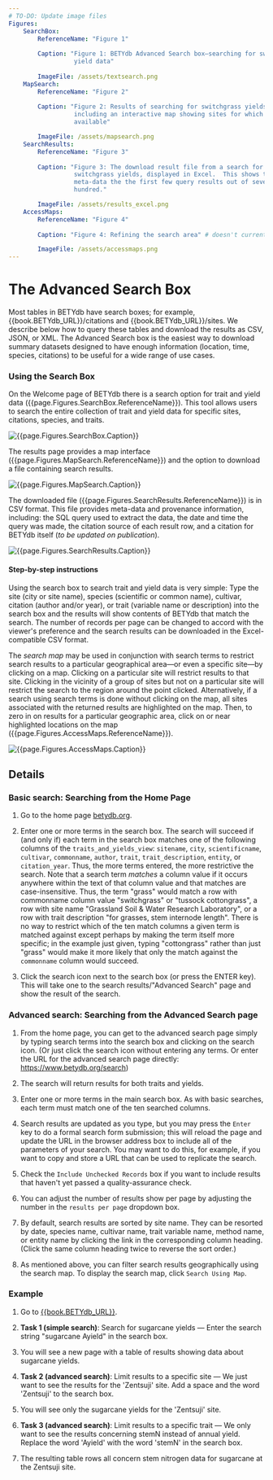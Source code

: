 ```yaml
---
# TO-DO: Update image files        
Figures:
    SearchBox:
        ReferenceName: "Figure 1"
        
        Caption: "Figure 1: BETYdb Advanced Search box—searching for switchgrass
                  yield data"
                  
        ImageFile: /assets/textsearch.png
    MapSearch:
        ReferenceName: "Figure 2"
        
        Caption: "Figure 2: Results of searching for switchgrass yields,
                  including an interactive map showing sites for which data is
                  available"

        ImageFile: /assets/mapsearch.png
    SearchResults:
        ReferenceName: "Figure 3"
        
        Caption: "Figure 3: The download result file from a search for
                  switchgrass yields, displayed in Excel.  This shows the
                  meta-data the the first few query results out of several
                  hundred."

        ImageFile: /assets/results_excel.png
    AccessMaps:
        ReferenceName: "Figure 4"
        
        Caption: "Figure 4: Refining the search area" # doesn't currently work with image-captions plugin

        ImageFile: /assets/accessmaps.png
---
```


# The Advanced Search Box

Most tables in BETYdb have search boxes; for example,
{{book.BETYdb_URL}}/citations and {{book.BETYdb_URL}}/sites. We describe below
how to query these tables and download the results as CSV, JSON, or XML. The
Advanced Search box is the easiest way to download summary datasets designed to
have enough information (location, time, species, citations) to be useful for a
wide range of use cases.

### Using the Search Box

On the Welcome page of BETYdb there is a search option for trait and yield data
({{page.Figures.SearchBox.ReferenceName}}). This tool allows users to search the
entire collection of trait and yield data for specific sites, citations,
species, and traits.

![{{page.Figures.SearchBox.Caption}}]({{page.Figures.SearchBox.ImageFile}})

The results page provides a map interface
({{page.Figures.MapSearch.ReferenceName}}) and the option to download a file
containing search results.

![{{page.Figures.MapSearch.Caption}}]({{page.Figures.MapSearch.ImageFile}})

The downloaded file ({{page.Figures.SearchResults.ReferenceName}}) is in CSV
format. This file provides meta-data and provenance information, including: the
SQL query used to extract the data, the date and time the query was made, the
citation source of each result row, and a citation for BETYdb itself (_to be
updated on publication_).

![{{page.Figures.SearchResults.Caption}}]({{page.Figures.SearchResults.ImageFile}})

#### Step-by-step instructions

Using the search box to search trait and yield data is very simple: Type the
site (city or site name), species (scientific or common name), cultivar,
citation (author and/or year), or trait (variable name or description) into the
search box and the results will show contents of BETYdb that match the
search. The number of records per page can be changed to accord with the
viewer's preference and the search results can be downloaded in the
Excel-compatible CSV format.

The _search map_ may be used in conjunction with search terms to restrict search
results to a particular geographical area&mdash;or even a specific site&mdash;by
clicking on a map.  Clicking on a particular site will restrict results to that
site.  Clicking in the vicinity of a group of sites but not on a particular site
will restrict the search to the region around the point clicked. Alternatively,
if a search using search terms is done without clicking on the map, all sites
associated with the returned results are highlighted on the map.  Then, to zero
in on results for a particular geographic area, click on or near highlighted
locations on the map ({{page.Figures.AccessMaps.ReferenceName}}).

![{{page.Figures.AccessMaps.Caption}}]({{page.Figures.AccessMaps.ImageFile}})

## Details

### Basic search: Searching from the Home Page

1. Go to the home page [betydb.org](https://www.betydb.org).

2. Enter one or more terms in the search box.  The search will succeed if (and
only if) each term in the search box matches one of the following columns of the
`traits_and_yields_view`: `sitename`, `city`, `scientificname`, `cultivar`,
`commonname`, `author`, `trait`, `trait_description`, `entity`, or
`citation_year`.  Thus, the more terms entered, the more restrictive the
search. Note that a search term _matches_ a column value if it occurs anywhere
within the text of that column value and that matches are case-insensitive.
Thus, the term "grass" would match a row with commonname column value
"switchgrass" or "tussock cottongrass", a row with site name "Grassland Soil &
Water Research Laboratory", or a row with trait description "for grasses, stem
internode length".  There is no way to restrict which of the ten match columns a
given term is matched against except perhaps by making the term itself more
specific; in the example just given, typing "cottongrass" rather than just
"grass" would make it more likely that only the match against the `commonname`
column would succeed.

3. Click the search icon next to the search box (or press the ENTER key).  This
will take one to the search results/"Advanced Search" page and show the result
of the search.

### Advanced search: Searching from the Advanced Search page

1. From the home page, you can get to the advanced search page simply by typing
search terms into the search box and clicking on the search icon.  (Or just
click the search icon without entering any terms.  Or enter the URL for the
advanced search page directly: https://www.betydb.org/search)

2. The search will return results for both traits and yields.

3. Enter one or more terms in the main search box.  As with basic searches, each
term must match one of the ten searched columns.

4. Search results are updated as you type, but you may press the `Enter` key to
do a formal search form submission; this will reload the page and update the URL
in the browser address box to include all of the parameters of your search.  You
may want to do this, for example, if you want to copy and store a URL that can
be used to replicate the search.

5. Check the `Include Unchecked Records` box if you want to include results that
haven't yet passed a quality-assurance check.

6. You can adjust the number of results show per page by adjusting the number in
the `results per page` dropdown box.

7. By default, search results are sorted by site name.  They can be resorted by
date, species name, cultivar name, trait variable name, method name, or entity
name by clicking the link in the corresponding column heading.  (Click the same
column heading twice to reverse the sort order.)

8. As mentioned above, you can filter search results geographically using the
search map.  To display the search map, click `Search Using Map`.

### Example

1. Go to [{{book.BETYdb_URL}}]({{book.BETYdb_URL}}).

2. **Task 1 (simple search)**: Search for sugarcane yields — Enter the search
string "sugarcane Ayield" in the search box.

3. You will see a new page with a table of results showing data about sugarcane
yields.

4. **Task 2 (advanced search)**: Limit results to a specific site — We just want
to see the results for the 'Zentsuji' site.  Add a space and the word 'Zentsuji'
to the search box.

5. You will see only the sugarcane yields for the 'Zentsuji' site.

6. **Task 3 (advanced search)**: Limit results to a specific trait — We only
want to see the results concerning stemN instead of annual yield.  Replace the
word 'Ayield' with the word 'stemN' in the search box.

7. The resulting table rows all concern stem nitrogen data for sugarcane at the
Zentsuji site.

